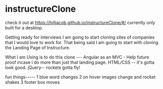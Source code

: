 # instructureClone
check it out at https://hilljacob.github.io/instructureClone/#/
currently only built for a desktop.

Getting ready for interviews I am going to start cloning sites of companies that I would love to work for. That being said I am going to start with cloning the Landing Page of Instructure.

What I am Using is to do this clone ---
Angular as an MVC - Help future proof incase i do more than just that landing page.
HTML/CSS -- it's gotta look good.
jQuery-- rockets gotta fly!

fun things-----
1 blue word changes
2 on hover images change and rocket shakes
3 footer box moves

